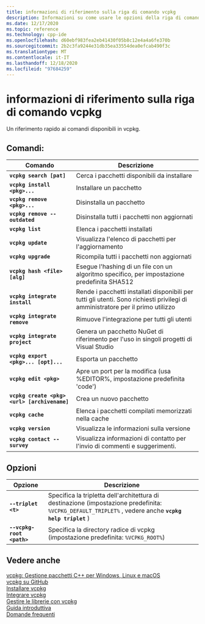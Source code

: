 ```yaml
---
title: informazioni di riferimento sulla riga di comando vcpkg
description: Informazioni su come usare le opzioni della riga di comando per vcpkg in Windows, macOS e Linux.
ms.date: 12/17/2020
ms.topic: reference
ms.technology: cpp-ide
ms.openlocfilehash: d60ebf983fea2eb41430f05b8c12e4a4a6fe370b
ms.sourcegitcommit: 2b2c3fa9244e31db35ea33554dea0efcab490f3c
ms.translationtype: MT
ms.contentlocale: it-IT
ms.lasthandoff: 12/18/2020
ms.locfileid: "97684259"
---
```

# <a name="vcpkg-command-line-reference"></a>informazioni di riferimento sulla riga di comando vcpkg

Un riferimento rapido ai comandi disponibili in vcpkg.

## <a name="commands"></a>Comandi:

| Comando | Descrizione |
|--|--|
| **`vcpkg search [pat]`** | Cerca i pacchetti disponibili da installare |
| **`vcpkg install <pkg>...`** | Installare un pacchetto |
| **`vcpkg remove <pkg>...`** | Disinstalla un pacchetto |
| **`vcpkg remove --outdated`** | Disinstalla tutti i pacchetti non aggiornati |
| **`vcpkg list`** | Elenca i pacchetti installati |
| **`vcpkg update`** | Visualizza l'elenco di pacchetti per l'aggiornamento |
| **`vcpkg upgrade`** | Ricompila tutti i pacchetti non aggiornati |
| **`vcpkg hash <file> [alg]`** | Esegue l'hashing di un file con un algoritmo specifico, per impostazione predefinita SHA512 |
| **`vcpkg integrate install`** | Rende i pacchetti installati disponibili per tutti gli utenti. Sono richiesti privilegi di amministratore per il primo utilizzo |
| **`vcpkg integrate remove`** | Rimuove l'integrazione per tutti gli utenti |
| **`vcpkg integrate project`** | Genera un pacchetto NuGet di riferimento per l'uso in singoli progetti di Visual Studio |
| **`vcpkg export <pkg>... [opt]...`** | Esporta un pacchetto |
| **`vcpkg edit <pkg>`** | Apre un port per la modifica (usa %EDITOR%, impostazione predefinita 'code') |
| **`vcpkg create <pkg> <url> [archivename]`** | Crea un nuovo pacchetto |
| **`vcpkg cache`** | Elenca i pacchetti compilati memorizzati nella cache |
| **`vcpkg version`** | Visualizza le informazioni sulla versione |
| **`vcpkg contact --survey`** | Visualizza informazioni di contatto per l'invio di commenti e suggerimenti. |

## <a name="options"></a>Opzioni

| Opzione | Descrizione |
|--|--|
| **`--triplet <t>`** | Specifica la tripletta dell'architettura di destinazione (impostazione predefinita: `%VCPKG_DEFAULT_TRIPLET%` , vedere anche **`vcpkg help triplet`** ) |
| **`--vcpkg-root <path>`** | Specifica la directory radice di vcpkg (impostazione predefinita: `%VCPKG_ROOT%`) |

## <a name="see-also"></a>Vedere anche

[vcpkg: Gestione pacchetti C++ per Windows, Linux e macOS](./vcpkg.md)\
[vcpkg su GitHub](https://github.com/Microsoft/vcpkg)\
[Installare vcpkg](install-vcpkg.md)\
[Integrare vcpkg](integrate-vcpkg.md)\
[Gestire le librerie con vcpkg](manage-libraries-with-vcpkg.md)\
[Guida introduttiva](https://github.com/microsoft/vcpkg/blob/master/docs/index.md)\
[Domande frequenti](https://github.com/microsoft/vcpkg/blob/master/docs/about/faq.md)
